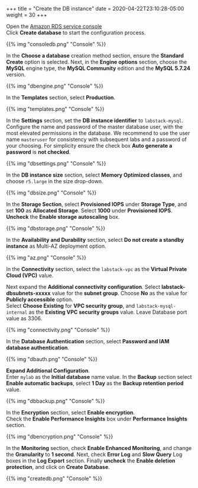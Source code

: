 +++
title = "Create the DB instance"
date = 2020-04-22T23:10:28-05:00
weight = 30
+++


Open the [Amazon RDS  service console](https://us-west-2.console.aws.amazon.com/rds/home?region=us-west-2)  
Click **Create database** to start the configuration process. 

{{% img "consoledb.png" "Console" %}}

In the **Choose a database** creation method section, ensure the **Standard Create** option is selected.
Next, in the **Engine options** section, choose the **MySQL** engine type, the **MySQL Community** edition and the **MySQL 5.7.24** version.

{{% img "dbengine.png" "Console" %}}

In the **Templates** section, select **Production**.

{{% img "templates.png" "Console" %}}

In the **Settings** section, set the **DB instance identifier** to `labstack-mysql`. Configure the name and password of the master database user, with the most elevated permissions in the database. We recommend to use the user name `masteruser` for consistency with subsequent labs and a password of your choosing. For simplicity ensure the check box **Auto generate a password** is **not checked**.

{{% img "dbsettings.png" "Console" %}}

In the **DB instance size** section, select **Memory Optimized classes**, and choose `r5.large` in the size drop-down. 

{{% img "dbsize.png" "Console" %}}

In the **Storage Section**, select **Provisioned IOPS** under **Storage Type**, and set **100** as **Allocated Storage**. Select **1000** under **Provisioned IOPS**. **Uncheck** the **Enable storage autoscaling** box. 

{{% img "dbstorage.png" "Console" %}}

In the **Availability and Durability** section, select **Do not create a standby instance** as Multi-AZ deployment option.

{{% img "az.png" "Console" %}}

In the **Connectivity** section, select the `labstack-vpc` as the **Virtual Private Cloud (VPC)** value.  

Next expand the **Additional connectivity configuration**. Select **labstack-dbsubnets-xxxxx** value for the **subnet group**. Choose **No** as the value for **Publicly accessible** option.  
Select **Choose Existing** for **VPC security group**, and `labstack-mysql-internal` as the **Existing VPC security groups** value. Leave Database port value as 3306.

{{% img "connectivity.png" "Console" %}}

In the **Database Authentication** section, select **Password and IAM database authentication**.

{{% img "dbauth.png" "Console" %}}

**Expand Additional Configuration**.   
Enter `mylab` as the **Initial database** name value. In the **Backup** section select **Enable automatic backups**, select **1 Day** as the **Backup retention period** value.  

{{% img "dbbackup.png" "Console" %}}

In the **Encryption** section, select **Enable encryption**.  
Check the **Enable Performance Insights** box under **Performance Insights** section.


{{% img "dbencryption.png" "Console" %}}

In the **Monitoring** section, check **Enable Enhanced Monitoring**, and change the **Granularity** to **1 second**. Next, check **Error Log** and **Slow Query** Log boxes in the **Log Export** section. Finally **uncheck** the **Enable deletion protection**, and click on **Create Database**.

{{% img "createdb.png" "Console" %}}